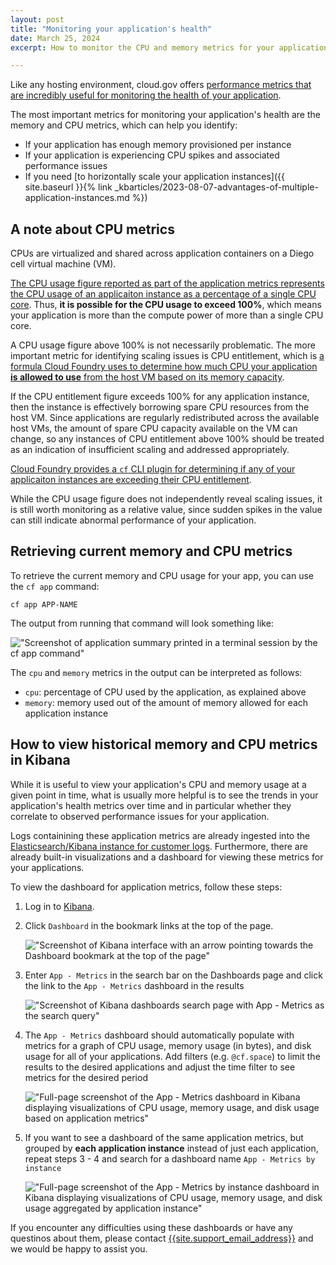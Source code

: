 ```yaml
---
layout: post
title: "Monitoring your application's health"
date: March 25, 2024
excerpt: How to monitor the CPU and memory metrics for your application on cloud.gov

---
```


Like any hosting environment, cloud.gov offers [performance metrics that are incredibly useful for
monitoring the health of your application](https://docs.cloudfoundry.org/loggregator/container-metrics.html).

The most important metrics for monitoring your application's health are the memory and CPU metrics, which can help you identify:

- If your application has enough memory provisioned per instance
- If your application is experiencing CPU spikes and associated performance issues
- If you need [to horizontally scale your application instances]({{ site.baseurl }}{% link _kbarticles/2023-08-07-advantages-of-multiple-application-instances.md %})

## A note about CPU metrics

CPUs are virtualized and shared across application containers on a Diego cell virtual machine (VM).

[The CPU usage figure reported as part of the application metrics represents the CPU usage of an applicaiton instance as a percentage of a single CPU core][container metrics]. Thus, **it is possible for the CPU usage to exceed 100%**, which means your application is more than the compute power of more than a single CPU core.

A CPU usage figure above 100% is not necessarily problematic. The more important metric for identifying scaling issues is CPU entitlement, which is [a formula Cloud Foundry uses to determine how much CPU your application **is allowed to use** from the host VM based on its memory capacity][container metrics].

If the CPU entitlement figure exceeds 100% for any application instance, then the instance is effectively borrowing spare CPU resources from the host VM. Since applications are regularly redistributed across the available host VMs, the amount of spare CPU capacity available on the VM can change, so any instances of CPU entitlement above 100% should be treated as an indication of insufficient scaling and addressed appropriately.

[Cloud Foundry provides a `cf` CLI plugin for determining if any of your applicaiton instances are exceeding their CPU entitlement](https://docs.cloudfoundry.org/loggregator/container-metrics.html#cpu-entitlement).

While the CPU usage figure does not independently reveal scaling issues, it is still worth monitoring as a relative value, since sudden spikes in the value can still indicate abnormal performance of your application.

## Retrieving current memory and CPU metrics

To retrieve the current memory and CPU usage for your app, you can use the `cf app` command:

```shell
cf app APP-NAME
```

The output from running that command will look something like:

!["Screenshot of application summary printed in a terminal session by the cf app command"]({{site.baseurl}}/assets/images/content/cf-app-metrics.png)

The `cpu` and `memory` metrics in the output can be interpreted as follows:

- `cpu`: percentage of CPU used by the application, as explained above
- `memory`: memory used out of the amount of memory allowed for each application instance

## How to view historical memory and CPU metrics in Kibana

While it is useful to view your application's CPU and memory usage at a given point in time, what is usually
more helpful is to see the trends in your application's health metrics over time and in particular whether
they correlate to observed performance issues for your application.

Logs containining these application metrics are already ingested into the [Elasticsearch/Kibana instance for customer logs][kibana prod]. Furthermore, there are already built-in visualizations and a dashboard for viewing these metrics for your applications.

To view the dashboard for application metrics, follow these steps:

1. Log in to [Kibana][kibana prod].
1. Click `Dashboard` in the bookmark links at the top of the page.

    !["Screenshot of Kibana interface with an arrow pointing towards the Dashboard bookmark at the top of the page"]({{site.baseurl}}/assets/images/content/kibana-click-dashboard-link.png)

1. Enter `App - Metrics` in the search bar on the Dashboards page and click the link to the `App - Metrics` dashboard in the results

    !["Screenshot of Kibana dashboards search page with App - Metrics as the search query"]({{site.baseurl}}/assets/images/content/search-app-metrics-dashboard.png)

1. The `App - Metrics` dashboard should automatically populate with metrics for a graph of CPU usage, memory usage (in bytes), and disk usage for all of your applications. Add filters (e.g. `@cf.space`) to limit the results to the desired applications and adjust the time filter to see metrics for the desired period

    !["Full-page screenshot of the App - Metrics dashboard in Kibana displaying visualizations of CPU usage, memory usage, and disk usage based on application metrics"]({{site.baseurl}}/assets/images/content/app-metrics-dashboard.png)

1. If you want to see a dashboard of the same application metrics, but grouped by **each application instance** instead of just each application, repeat steps 3 - 4 and search for a dashboard name `App - Metrics by instance`

    !["Full-page screenshot of the App - Metrics by instance dashboard in Kibana displaying visualizations of CPU usage, memory usage, and disk usage aggregated by application instance"]({{site.baseurl}}/assets/images/content/app-metrics-by-instance-dashboard.png)

If you encounter any difficulties using these dashboards or have any questinos about them, please contact
[{{site.support_email_address}}]({{site.support_email}}) and we would be happy to assist you.

[kibana prod]: https://logs.fr.cloud.gov
[container metrics]: https://docs.cloudfoundry.org/loggregator/container-metrics.html#container-metrics
